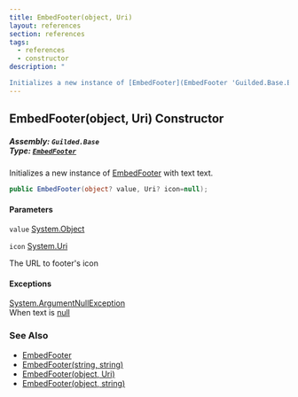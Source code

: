 ```yaml
---
title: EmbedFooter(object, Uri)
layout: references
section: references
tags:
  - references
  - constructor
description: "

Initializes a new instance of [EmbedFooter](EmbedFooter 'Guilded.Base.Embeds.EmbedFooter') with text text."
---
```


## EmbedFooter(object, Uri) Constructor
##### **Assembly:** `Guilded.Base`<br/>**Type:** [`EmbedFooter`](EmbedFooter 'Guilded.Base.Embeds.EmbedFooter')

Initializes a new instance of [EmbedFooter](EmbedFooter 'Guilded.Base.Embeds.EmbedFooter') with text text.

```csharp
public EmbedFooter(object? value, Uri? icon=null);
```
#### Parameters

<a name='Guilded.Base.Embeds.EmbedFooter.EmbedFooter(object,Uri).value'></a>

`value` [System.Object](https://docs.microsoft.com/en-us/dotnet/api/System.Object 'System.Object')

<a name='Guilded.Base.Embeds.EmbedFooter.EmbedFooter(object,Uri).icon'></a>

`icon` [System.Uri](https://docs.microsoft.com/en-us/dotnet/api/System.Uri 'System.Uri')

The URL to footer's icon

#### Exceptions

[System.ArgumentNullException](https://docs.microsoft.com/en-us/dotnet/api/System.ArgumentNullException 'System.ArgumentNullException')  
When text is [null](https://docs.microsoft.com/en-us/dotnet/csharp/language-reference/keywords/null 'https://docs.microsoft.com/en-us/dotnet/csharp/language-reference/keywords/null')

### See Also
- [EmbedFooter](EmbedFooter 'Guilded.Base.Embeds.EmbedFooter')
- [EmbedFooter(string, string)](EmbedFooter.EmbedFooter(string,string) 'Guilded.Base.Embeds.EmbedFooter.EmbedFooter(string, string)')
- [EmbedFooter(object, Uri)](EmbedFooter.EmbedFooter(object,Uri) 'Guilded.Base.Embeds.EmbedFooter.EmbedFooter(object, Uri)')
- [EmbedFooter(object, string)](EmbedFooter.EmbedFooter(object,string) 'Guilded.Base.Embeds.EmbedFooter.EmbedFooter(object, string)')